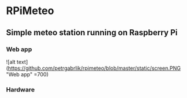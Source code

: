 # RPiMeteo
## Simple meteo station running on Raspberry Pi

### Web app
![alt text](https://github.com/petrgabrlik/rpimeteo/blob/master/static/screen.PNG "Web app" =700)

### Hardware

